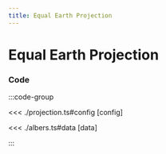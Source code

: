 ```yaml
---
title: Equal Earth Projection
---
```


# Equal Earth Projection

<script setup>
import {config} from './projection';
</script>

<ChoroplethChart
  :options="config.options"
  :data="config.data"
/>

### Code

:::code-group

<<< ./projection.ts#config [config]

<<< ./albers.ts#data [data]

:::
